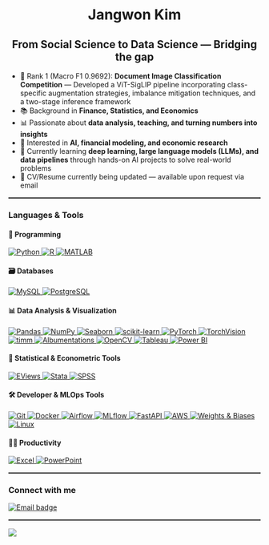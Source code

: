 <h1 align="center">Jangwon Kim</h1>
<h2 align="center">From Social Science to Data Science — Bridging the gap</h2>

<ul>
  <li>🥇 Rank 1 (Macro F1 0.9692): <strong>Document Image Classification Competition</strong> — Developed a ViT-SigLIP pipeline incorporating class-specific augmentation strategies, imbalance mitigation techniques, and a two-stage inference framework</li>
  <li>📚 Background in <strong>Finance, Statistics, and Economics</strong></li>
  <li>📊 Passionate about <strong>data analysis, teaching, and turning numbers into insights</strong></li>
  <li>🧠 Interested in <strong>AI, financial modeling, and economic research</strong></li>
  <li>🌱 Currently learning <strong>deep learning, large language models (LLMs), and data pipelines</strong> through hands-on AI projects to solve real-world problems</li>
  <li>📄 CV/Resume currently being updated — available upon request via email</li>
</ul>

<hr style="border:0;border-top:0.01px solid rgba(255,255,255,.05);margin:16px 0;">

<h3 align="left">Languages & Tools</h3>

<h4>🐍 Programming</h4>
<p>
  <a href="https://www.python.org" target="_blank" rel="noopener noreferrer">
    <img src="https://img.shields.io/badge/Python-3776AB?style=flat&logo=python&logoColor=white" alt="Python"/>
  </a>
  <a href="https://www.r-project.org/" target="_blank" rel="noopener noreferrer">
    <img src="https://img.shields.io/badge/R-276DC3?style=flat&logo=r&logoColor=white" alt="R"/>
  </a>
  <a href="https://www.mathworks.com/" target="_blank" rel="noopener noreferrer">
    <img src="https://img.shields.io/badge/MATLAB-0076A8?style=flat&logo=Mathworks&logoColor=white" alt="MATLAB"/>
  </a>
</p>

<h4>🗃️ Databases</h4>
<p>
  <a href="https://www.mysql.com/" target="_blank" rel="noopener noreferrer">
    <img src="https://img.shields.io/badge/MySQL-4479A1?style=flat&logo=mysql&logoColor=white" alt="MySQL"/>
  </a>
  <a href="https://www.postgresql.org/" target="_blank" rel="noopener noreferrer">
    <img src="https://img.shields.io/badge/PostgreSQL-336791?style=flat&logo=postgresql&logoColor=white" alt="PostgreSQL"/>
  </a>
</p>

<h4>📊 Data Analysis & Visualization</h4>
<p>
  <a href="https://pandas.pydata.org/" target="_blank" rel="noopener noreferrer">
    <img src="https://img.shields.io/badge/Pandas-150458?style=flat&logo=pandas&logoColor=white" alt="Pandas"/>
  </a>
  <a href="https://numpy.org/" target="_blank" rel="noopener noreferrer">
    <img src="https://img.shields.io/badge/NumPy-013243?style=flat&logo=numpy&logoColor=white" alt="NumPy"/>
  </a>
  <a href="https://seaborn.pydata.org/" target="_blank" rel="noopener noreferrer">
    <img src="https://img.shields.io/badge/Seaborn-0d1a26?style=flat&logo=python&logoColor=white" alt="Seaborn"/>
  </a>
  <a href="https://scikit-learn.org/" target="_blank" rel="noopener noreferrer">
    <img src="https://img.shields.io/badge/scikit--learn-F7931E?style=flat&logo=scikitlearn&logoColor=white" alt="scikit-learn"/>
  </a>
  <a href="https://pytorch.org/" target="_blank" rel="noopener noreferrer">
    <img src="https://img.shields.io/badge/PyTorch-EE4C2C?style=flat&logo=pytorch&logoColor=white" alt="PyTorch"/>
  </a>
  <a href="https://pytorch.org/vision/stable/index.html" target="_blank" rel="noopener noreferrer">
    <img src="https://img.shields.io/badge/TorchVision-EE4C2C?style=flat&logo=pytorch&logoColor=white" alt="TorchVision"/>
  </a>
  <a href="https://huggingface.co/timm" target="_blank" rel="noopener noreferrer">
    <img src="https://img.shields.io/badge/timm-FF6F00?style=flat&logo=pytorch&logoColor=white" alt="timm"/>
  </a>
  <a href="https://albumentations.ai/" target="_blank" rel="noopener noreferrer">
    <img src="https://img.shields.io/badge/Albumentations-FF6F00?style=flat" alt="Albumentations"/>
  </a>
  <a href="https://opencv.org/" target="_blank" rel="noopener noreferrer">
    <img src="https://img.shields.io/badge/OpenCV-5C3EE8?style=flat&logo=opencv&logoColor=white" alt="OpenCV"/>
  </a>
  <a href="https://www.tableau.com/" target="_blank" rel="noopener noreferrer">
    <img src="https://img.shields.io/badge/Tableau-E97627?style=flat&logo=tableau&logoColor=white" alt="Tableau"/>
  </a>
  <a href="https://powerbi.microsoft.com/" target="_blank" rel="noopener noreferrer">
    <img src="https://img.shields.io/badge/Power%20BI-F2C811?style=flat&logo=powerbi&logoColor=black" alt="Power BI"/>
  </a>
</p>

<h4>🧮 Statistical & Econometric Tools</h4>
<p>
  <a href="https://www.eviews.com/" target="_blank" rel="noopener noreferrer">
    <img src="https://img.shields.io/badge/EViews-003B6F?style=flat" alt="EViews"/>
  </a>
  <a href="https://www.stata.com/" target="_blank" rel="noopener noreferrer">
    <img src="https://img.shields.io/badge/Stata-1E5AA8?style=flat" alt="Stata"/>
  </a>
  <a href="https://www.ibm.com/products/spss-statistics" target="_blank" rel="noopener noreferrer">
    <img src="https://img.shields.io/badge/SPSS-00274C?style=flat" alt="SPSS"/>
  </a>
</p>

<h4>🛠️ Developer & MLOps Tools</h4>
<p>
  <a href="https://git-scm.com/" target="_blank" rel="noopener noreferrer">
    <img src="https://img.shields.io/badge/Git-F05032?style=flat&logo=git&logoColor=white" alt="Git"/>
  </a>
  <a href="https://www.docker.com/" target="_blank" rel="noopener noreferrer">
    <img src="https://img.shields.io/badge/Docker-2496ED?style=flat&logo=docker&logoColor=white" alt="Docker"/>
  </a>
  <a href="https://airflow.apache.org/" target="_blank" rel="noopener noreferrer">
    <img src="https://img.shields.io/badge/Apache_Airflow-017CEE?style=flat&logo=apacheairflow&logoColor=white" alt="Airflow"/>
  </a>
  <a href="https://mlflow.org/" target="_blank" rel="noopener noreferrer">
    <img src="https://img.shields.io/badge/MLflow-0194E2?style=flat" alt="MLflow"/>
  </a>
  <a href="https://fastapi.tiangolo.com/" target="_blank" rel="noopener noreferrer">
    <img src="https://img.shields.io/badge/FastAPI-009688?style=flat&logo=fastapi&logoColor=white" alt="FastAPI"/>
  </a>
  <a href="https://aws.amazon.com/" target="_blank" rel="noopener noreferrer">
    <img src="https://img.shields.io/badge/AWS-232F3E?style=flat&logo=amazonaws&logoColor=white" alt="AWS"/>
  </a>
  <a href="https://wandb.ai/" target="_blank" rel="noopener noreferrer">
    <img src="https://img.shields.io/badge/Weights%20%26%20Biases-FFBE00?style=flat&logo=weightsandbiases&logoColor=black" alt="Weights & Biases"/>
  </a>
  <a href="https://www.linux.org/" target="_blank" rel="noopener noreferrer">
    <img src="https://img.shields.io/badge/Linux-FCC624?style=flat&logo=linux&logoColor=black" alt="Linux"/>
  </a>
</p>

<h4>🧑‍💼 Productivity</h4>
<p>
  <a href="https://www.microsoft.com/en-us/microsoft-365/excel" target="_blank" rel="noopener noreferrer">
    <img src="https://img.shields.io/badge/Excel-217346?style=flat&logo=microsoft-excel&logoColor=white" alt="Excel"/>
  </a>
  <a href="https://www.microsoft.com/en-us/microsoft-365/powerpoint" target="_blank" rel="noopener noreferrer">
    <img src="https://img.shields.io/badge/PowerPoint-B7472A?style=flat&logo=microsoft-powerpoint&logoColor=white" alt="PowerPoint"/>
  </a>
</p>

<hr style="border:0;border-top:0.01px solid rgba(255,255,255,.05);margin:16px 0;">

<h3 align="left">Connect with me</h3>
<p align="left">
  <a href="mailto:jwk143@gmail.com" target="_blank" rel="noopener noreferrer">
    <img src="https://img.shields.io/badge/Email-jwk143@gmail.com-red?style=flat&logo=gmail&logoColor=white" alt="Email badge"/>
  </a>
</p>

<hr style="border:0;border-top:0.01px solid rgba(255,255,255,.05);margin:16px 0;">

![](https://komarev.com/ghpvc/?username=jkim1209&style=plastic&color=blue&label=PROFILE+VIEWS&abbreviated=true)
